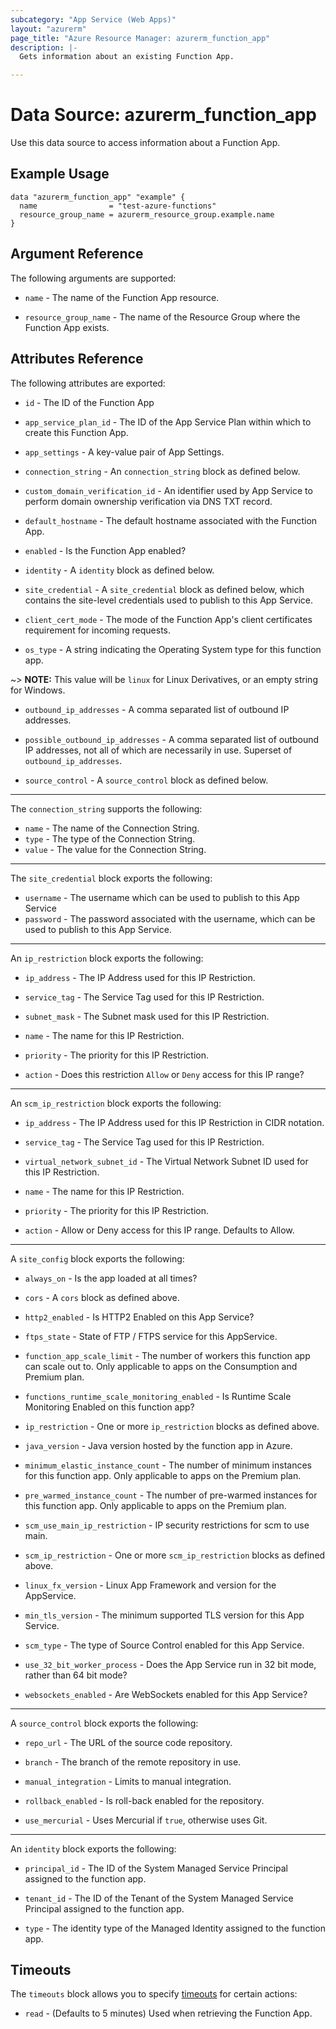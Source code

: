 ```yaml
---
subcategory: "App Service (Web Apps)"
layout: "azurerm"
page_title: "Azure Resource Manager: azurerm_function_app"
description: |-
  Gets information about an existing Function App.

---
```


# Data Source: azurerm_function_app

Use this data source to access information about a Function App.

## Example Usage

```hcl
data "azurerm_function_app" "example" {
  name                = "test-azure-functions"
  resource_group_name = azurerm_resource_group.example.name
}
```

## Argument Reference

The following arguments are supported:

* `name` - The name of the Function App resource.

* `resource_group_name` - The name of the Resource Group where the Function App exists.

## Attributes Reference

The following attributes are exported:

* `id` - The ID of the Function App

* `app_service_plan_id` - The ID of the App Service Plan within which to create this Function App.

* `app_settings` - A key-value pair of App Settings.

* `connection_string` - An `connection_string` block as defined below.

* `custom_domain_verification_id` - An identifier used by App Service to perform domain ownership verification via DNS TXT record.

* `default_hostname` - The default hostname associated with the Function App.

* `enabled` - Is the Function App enabled?

* `identity` - A `identity` block as defined below.

* `site_credential` - A `site_credential` block as defined below, which contains the site-level credentials used to publish to this App Service.

* `client_cert_mode` - The mode of the Function App's client certificates requirement for incoming requests.

* `os_type` - A string indicating the Operating System type for this function app.

~> **NOTE:** This value will be `linux` for Linux Derivatives, or an empty string for Windows. 

* `outbound_ip_addresses` - A comma separated list of outbound IP addresses.

* `possible_outbound_ip_addresses` - A comma separated list of outbound IP addresses, not all of which are necessarily in use. Superset of `outbound_ip_addresses`.

* `source_control` - A `source_control` block as defined below.

---

The `connection_string` supports the following:

* `name` - The name of the Connection String.
* `type` - The type of the Connection String. 
* `value` - The value for the Connection String.

---

The `site_credential` block exports the following:

* `username` - The username which can be used to publish to this App Service
* `password` - The password associated with the username, which can be used to publish to this App Service.

---

An `ip_restriction` block exports the following:

* `ip_address` - The IP Address used for this IP Restriction.

* `service_tag` - The Service Tag used for this IP Restriction.

* `subnet_mask` - The Subnet mask used for this IP Restriction.

* `name` - The name for this IP Restriction.

* `priority` - The priority for this IP Restriction.

* `action` - Does this restriction `Allow` or `Deny` access for this IP range?

---
An `scm_ip_restriction` block exports the following:  

* `ip_address` - The IP Address used for this IP Restriction in CIDR notation.

* `service_tag` - The Service Tag used for this IP Restriction.

* `virtual_network_subnet_id` - The Virtual Network Subnet ID used for this IP Restriction.

* `name` - The name for this IP Restriction.

* `priority` - The priority for this IP Restriction.

* `action` - Allow or Deny access for this IP range. Defaults to Allow.  

---

A `site_config` block exports the following:

* `always_on` - Is the app loaded at all times?

* `cors` - A `cors` block as defined above.

* `http2_enabled` - Is HTTP2 Enabled on this App Service?

* `ftps_state` - State of FTP / FTPS service for this AppService.

* `function_app_scale_limit` - The number of workers this function app can scale out to. Only applicable to apps on the Consumption and Premium plan.

* `functions_runtime_scale_monitoring_enabled` - Is Runtime Scale Monitoring Enabled on this function app?

* `ip_restriction` - One or more `ip_restriction` blocks as defined above.

* `java_version` - Java version hosted by the function app in Azure.

* `minimum_elastic_instance_count` - The number of minimum instances for this function app. Only applicable to apps on the Premium plan.

* `pre_warmed_instance_count` - The number of pre-warmed instances for this function app. Only applicable to apps on the Premium plan.

* `scm_use_main_ip_restriction` - IP security restrictions for scm to use main.  

* `scm_ip_restriction` - One or more `scm_ip_restriction` blocks as defined above.

* `linux_fx_version` - Linux App Framework and version for the AppService.

* `min_tls_version` - The minimum supported TLS version for this App Service.

* `scm_type` - The type of Source Control enabled for this App Service.

* `use_32_bit_worker_process` - Does the App Service run in 32 bit mode, rather than 64 bit mode?

* `websockets_enabled` - Are WebSockets enabled for this App Service?

---

A `source_control` block exports the following:

* `repo_url` -  The URL of the source code repository.

* `branch` - The branch of the remote repository in use. 

* `manual_integration` - Limits to manual integration.  

* `rollback_enabled` - Is roll-back enabled for the repository.

* `use_mercurial` - Uses Mercurial if `true`, otherwise uses Git. 

---

An `identity` block exports the following:

* `principal_id` - The ID of the System Managed Service Principal assigned to the function app.

* `tenant_id` - The ID of the Tenant of the System Managed Service Principal assigned to the function app.

* `type` - The identity type of the Managed Identity assigned to the function app.

## Timeouts

The `timeouts` block allows you to specify [timeouts](https://www.terraform.io/docs/configuration/resources.html#timeouts) for certain actions:

* `read` - (Defaults to 5 minutes) Used when retrieving the Function App.
